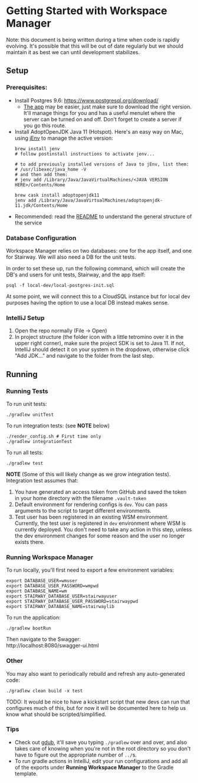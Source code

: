 # Getting Started with Workspace Manager

Note: this document is being written during a time when code is rapidly evolving. It's possible that this will be out of date regularly but we should maintain it as best we can until development stabilizes.

## Setup

### Prerequisites:

- Install Postgres 9.6: https://www.postgresql.org/download/
  - [The app](https://postgresapp.com/downloads.html) may be easier, just make sure to download the right version. It'll manage things for you and has a useful menulet where the server can be turned on and off. Don't forget to create a server if you go this route.
- Install AdoptOpenJDK Java 11 (Hotspot). Here's an easy way on Mac, using [jEnv](https://www.jenv.be/) to manage the active version:
    ```shell script
    brew install jenv
    # follow postinstall instructions to activate jenv...
    
    # to add previously installed versions of Java to jEnv, list them:
    # /usr/libexec/java_home -V
    # and then add them:
    # jenv add /Library/Java/JavaVirtualMachines/<JAVA VERSION HERE>/Contents/Home
    
    brew cask install adoptopenjdk11
    jenv add /Library/Java/JavaVirtualMachines/adoptopenjdk-11.jdk/Contents/Home
    ```
- Recommended: read the [README](README.md) to understand the general structure of the service

### Database Configuration

Workspace Manager relies on two databases: one for the app itself, and one for Stairway. We will also need a DB for the unit tests.

In order to set these up, run the following command, which will create the DB's and users for unit tests, Stairway, and the app itself:

```shell script
psql -f local-dev/local-postgres-init.sql
```

At some point, we will connect this to a CloudSQL instance but for local dev purposes having the option to use a local DB instead makes sense.

### IntelliJ Setup

1. Open the repo normally (File -> Open)
2. In project structure (the folder icon with a little tetromino over it in the upper right corner), make sure the project SDK is set to Java 11. If not, IntelliJ should detect it on your system in the dropdown, otherwise click "Add JDK..." and navigate to the folder from the last step.

## Running

### Running Tests

To run unit tests:  
```shell script
./gradlew unitTest
```  
  
To run integration tests: (see **NOTE** below)
```shell script
./render_config.sh # First time only
./gradlew integrationTest
```
 
To run all tests:  
```shell script
./gradlew test
```

**NOTE** (Some of this will likely change as we grow integration tests). Integration test assumes that:
1. You have generated an access token from GitHub and saved the token in your home directory with the filename `.vault-token`
2. Default environment for rendering configs is `dev`. You can pass arguments to the script to target different environments.
3. Test user has been registered in an existing WSM environment. Currently, the test user is registered in `dev` environment where WSM is currently deployed. You don't need to take any action in this step, unless the dev environment changes for some reason and the user no longer exists there. 


### Running Workspace Manager

To run locally, you'll first need to export a few environment variables:
```shell script
export DATABASE_USER=wmuser
export DATABASE_USER_PASSWORD=wmpwd
export DATABASE_NAME=wm
export STAIRWAY_DATABASE_USER=stairwayuser
export STAIRWAY_DATABASE_USER_PASSWORD=stairwaypwd
export STAIRWAY_DATABASE_NAME=stairwaylib
```

To run the application:
```shell script
./gradlew bootRun
```

Then navigate to the Swagger:  
http://localhost:8080/swagger-ui.html

### Other

You may also want to periodically rebuild and refresh any auto-generated code:

```shell script
./gradlew clean build -x test
```

TODO: It would be nice to have a kickstart script that new devs can run that configures much of this, but for now it will be documented here to help us know what should be scripted/simplified.

### Tips
- Check out [gdub](https://github.com/gdubw/gdub), it'll save you typing `./gradlew` over and over, and also takes care of knowing when you're not in the root directory so you don't have to figure out the appropriate number of `../`s.
- To run gradle actions in IntelliJ, edit your run configurations and add all of the exports under **Running Workspace Manager** to the Gradle template.
